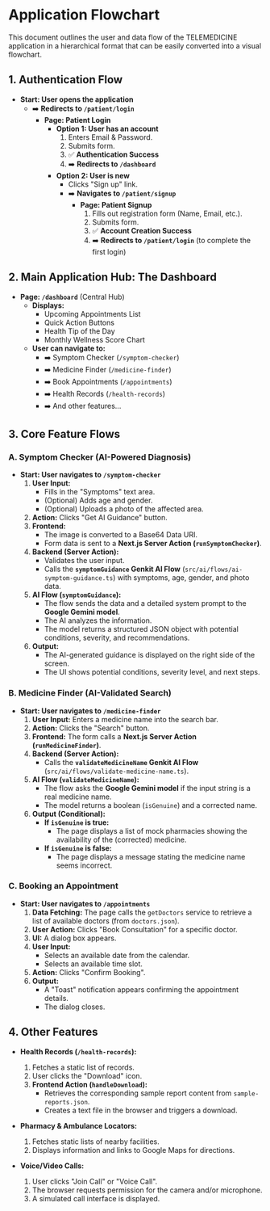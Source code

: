 # Application Flowchart

This document outlines the user and data flow of the TELEMEDICINE application in a hierarchical format that can be easily converted into a visual flowchart.

## 1. Authentication Flow

*   **Start: User opens the application**
    *   ➡️ **Redirects to `/patient/login`**
        *   **Page: Patient Login**
            *   **Option 1: User has an account**
                1.  Enters Email & Password.
                2.  Submits form.
                3.  ✅ **Authentication Success**
                4.  ➡️ **Redirects to `/dashboard`**
            *   **Option 2: User is new**
                *   Clicks "Sign up" link.
                *   ➡️ **Navigates to `/patient/signup`**
                    *   **Page: Patient Signup**
                        1.  Fills out registration form (Name, Email, etc.).
                        2.  Submits form.
                        3.  ✅ **Account Creation Success**
                        4.  ➡️ **Redirects to `/patient/login`** (to complete the first login)

## 2. Main Application Hub: The Dashboard

*   **Page: `/dashboard`** (Central Hub)
    *   **Displays:**
        *   Upcoming Appointments List
        *   Quick Action Buttons
        *   Health Tip of the Day
        *   Monthly Wellness Score Chart
    *   **User can navigate to:**
        *   ➡️ Symptom Checker (`/symptom-checker`)
        *   ➡️ Medicine Finder (`/medicine-finder`)
        *   ➡️ Book Appointments (`/appointments`)
        *   ➡️ Health Records (`/health-records`)
        *   ➡️ And other features...

## 3. Core Feature Flows

### A. Symptom Checker (AI-Powered Diagnosis)

*   **Start: User navigates to `/symptom-checker`**
    1.  **User Input:**
        *   Fills in the "Symptoms" text area.
        *   (Optional) Adds age and gender.
        *   (Optional) Uploads a photo of the affected area.
    2.  **Action:** Clicks "Get AI Guidance" button.
    3.  **Frontend:**
        *   The image is converted to a Base64 Data URI.
        *   Form data is sent to a **Next.js Server Action (`runSymptomChecker`)**.
    4.  **Backend (Server Action):**
        *   Validates the user input.
        *   Calls the **`symptomGuidance` Genkit AI Flow** (`src/ai/flows/ai-symptom-guidance.ts`) with symptoms, age, gender, and photo data.
    5.  **AI Flow (`symptomGuidance`):**
        *   The flow sends the data and a detailed system prompt to the **Google Gemini model**.
        *   The AI analyzes the information.
        *   The model returns a structured JSON object with potential conditions, severity, and recommendations.
    6.  **Output:**
        *   The AI-generated guidance is displayed on the right side of the screen.
        *   The UI shows potential conditions, severity level, and next steps.

### B. Medicine Finder (AI-Validated Search)

*   **Start: User navigates to `/medicine-finder`**
    1.  **User Input:** Enters a medicine name into the search bar.
    2.  **Action:** Clicks the "Search" button.
    3.  **Frontend:** The form calls a **Next.js Server Action (`runMedicineFinder`)**.
    4.  **Backend (Server Action):**
        *   Calls the **`validateMedicineName` Genkit AI Flow** (`src/ai/flows/validate-medicine-name.ts`).
    5.  **AI Flow (`validateMedicineName`):**
        *   The flow asks the **Google Gemini model** if the input string is a real medicine name.
        *   The model returns a boolean (`isGenuine`) and a corrected name.
    6.  **Output (Conditional):**
        *   **If `isGenuine` is true:**
            *   The page displays a list of mock pharmacies showing the availability of the (corrected) medicine.
        *   **If `isGenuine` is false:**
            *   The page displays a message stating the medicine name seems incorrect.

### C. Booking an Appointment

*   **Start: User navigates to `/appointments`**
    1.  **Data Fetching:** The page calls the `getDoctors` service to retrieve a list of available doctors (from `doctors.json`).
    2.  **User Action:** Clicks "Book Consultation" for a specific doctor.
    3.  **UI:** A dialog box appears.
    4.  **User Input:**
        *   Selects an available date from the calendar.
        *   Selects an available time slot.
    5.  **Action:** Clicks "Confirm Booking".
    6.  **Output:**
        *   A "Toast" notification appears confirming the appointment details.
        *   The dialog closes.

## 4. Other Features

*   **Health Records (`/health-records`):**
    1.  Fetches a static list of records.
    2.  User clicks the "Download" icon.
    3.  **Frontend Action (`handleDownload`):**
        *   Retrieves the corresponding sample report content from `sample-reports.json`.
        *   Creates a text file in the browser and triggers a download.

*   **Pharmacy & Ambulance Locators:**
    1.  Fetches static lists of nearby facilities.
    2.  Displays information and links to Google Maps for directions.

*   **Voice/Video Calls:**
    1.  User clicks "Join Call" or "Voice Call".
    2.  The browser requests permission for the camera and/or microphone.
    3.  A simulated call interface is displayed.
